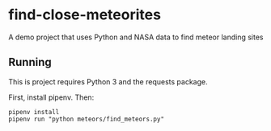 # find-close-meteorites
A demo project that uses Python and NASA data to find meteor landing sites

## Running

This is project requires Python 3 and the requests package.

First, install pipenv. Then:

```
pipenv install
pipenv run "python meteors/find_meteors.py"

